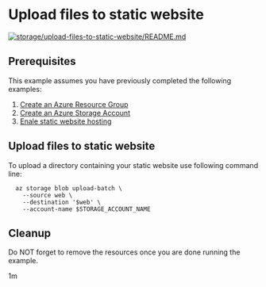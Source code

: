 
# Upload files to static website

[![storage/upload-files-to-static-website/README.md](https://github.com/Azure-Samples/java-on-azure-examples/actions/workflows/storage_upload-files-to-static-website_README_md.yml/badge.svg)](https://github.com/Azure-Samples/java-on-azure-examples/actions/workflows/storage_upload-files-to-static-website_README_md.yml)

## Prerequisites

This example assumes you have previously completed the following examples:

1. [Create an Azure Resource Group](../../group/create/)
1. [Create an Azure Storage Account](../storage/create/)
1. [Enale static website hosting](../enable-static-website/)

<!-- workflow.cron(0 3 * * 4) -->
<!-- workflow.include(../enable-static-website/README.md) -->

## Upload files to static website

<!-- workflow.run() 

  cd storage/upload-files-to-static-website

  -->

To upload a directory containing your static website use following command line:

```shell
  az storage blob upload-batch \
    --source web \
    --destination '$web' \
    --account-name $STORAGE_ACCOUNT_NAME
```

<!-- workflow.run() 

  sleep 60
  cd ../..

  -->

## Cleanup

<!-- workflow.directOnly() 

  export URL=$(az storage account show --name $STORAGE_ACCOUNT_NAME --query primaryEndpoints.web --output tsv)index.html
  export RESULT=$(curl $URL)

  az group delete --name $RESOURCE_GROUP --yes || true

  if [[ "$RESULT" != *"TAzure Storage"* ]]; then
    echo "Response did not contain 'This is served from Azure Storage'"
    exit 1
  fi

  -->

Do NOT forget to remove the resources once you are done running the example.

1m

